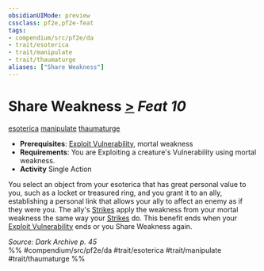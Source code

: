 ```yaml
---
obsidianUIMode: preview
cssclass: pf2e,pf2e-feat
tags:
- compendium/src/pf2e/da
- trait/esoterica
- trait/manipulate
- trait/thaumaturge
aliases: ["Share Weakness"]
---
```

# Share Weakness  [>](chapter-9-playing-the-game.md#Actions "Single Action") *Feat 10*  
[esoterica](esoterica-da.md "Esoterica Action & Ability Trait")  [manipulate](manipulate.md "Manipulate General Trait")  [thaumaturge](Reference/Rules/Traits/thaumaturge-da.md "Thaumaturge Class Trait")  

- **Prerequisites**: [Exploit Vulnerability](exploit-vulnerability-da.md), mortal weakness
- **Requirements**: You are Exploiting a creature's Vulnerability using mortal weakness.
- **Activity** Single Action

You select an object from your esoterica that has great personal value to you, such as a locket or treasured ring, and you grant it to an ally, establishing a personal link that allows your ally to affect an enemy as if they were you. The ally's [Strikes](strike.md) apply the weakness from your mortal weakness the same way your [Strikes](strike.md) do. This benefit ends when your [Exploit Vulnerability](exploit-vulnerability-da.md) ends or you Share Weakness again.

*Source: Dark Archive p. 45*  
%% #compendium/src/pf2e/da #trait/esoterica #trait/manipulate #trait/thaumaturge %%